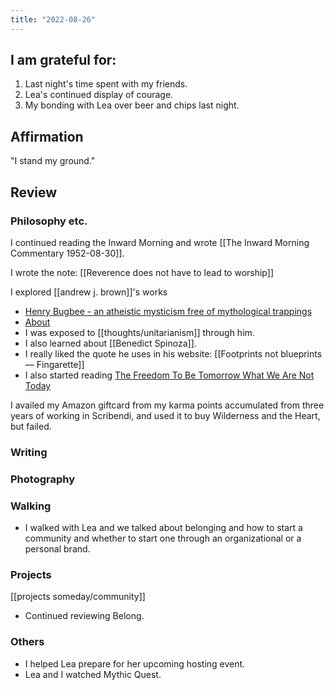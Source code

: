 ```yaml
---
title: "2022-08-26"
---
```

## I am grateful for:
1. Last night's time spent with my friends.
2. Lea's continued display of courage.
3. My bonding with Lea over beer and chips last night.

## Affirmation

"I stand my ground."

## Review
### Philosophy etc.

I continued reading the Inward Morning and wrote [[The Inward Morning Commentary 1952-08-30]].

I wrote the note: [[Reverence does not have to lead to worship]]

I explored [[andrew j. brown]]'s works
- [Henry Bugbee - an atheistic mysticism free of mythological trappings](http://andrewjbrown.blogspot.com/2014/06/henry-bugbee-atheistic-mysticism-free.html?m=1)
- [About](https://andrewjbrown.blogspot.com/p/about-this-blog.html)
- I was exposed to [[thoughts/unitarianism]] through him.
- I also learned about [[Benedict Spinoza]].
- I really liked the quote he uses in his website: [[Footprints not blueprints — Fingarette]]
- I also started reading [The Freedom To Be Tomorrow What We Are Not Today](https://andrewjbrown.blogspot.com/2022/05/the-freedom-to-be-tomorrow-what-we-are.html)

I availed my Amazon giftcard from my karma points accumulated from three years of working in Scribendi, and used it to buy Wilderness and the Heart, but failed.

### Writing

### Photography

### Walking
- I walked with Lea and we talked about belonging and how to start a community and whether to start one through an organizational or a personal brand.

### Projects

[[projects someday/community]]
- Continued reviewing Belong.

### Others
- I helped Lea prepare for her upcoming hosting event.
- Lea and I watched Mythic Quest.